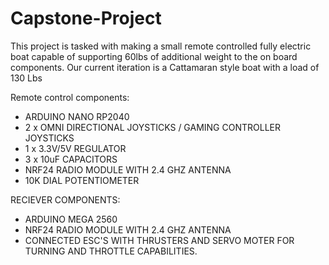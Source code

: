 # Capstone-Project

This project is tasked with making a small remote controlled fully electric boat capable of supporting 60lbs of additional weight to the on board components. Our current iteration is a Cattamaran style boat with a load of 130 Lbs

Remote control components:
- ARDUINO NANO RP2040
- 2 x OMNI DIRECTIONAL JOYSTICKS / GAMING CONTROLLER JOYSTICKS
- 1 x 3.3V/5V REGULATOR
- 3 x 10uF CAPACITORS 
- NRF24 RADIO MODULE WITH 2.4 GHZ ANTENNA
- 10K DIAL POTENTIOMETER 

RECIEVER COMPONENTS:
- ARDUINO MEGA 2560
- NRF24 RADIO MODULE WITH 2.4 GHZ ANTENNA 
- CONNECTED ESC'S WITH THRUSTERS AND SERVO MOTER FOR TURNING AND THROTTLE CAPABILITIES.
